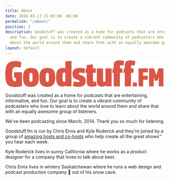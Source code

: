```yaml
---
title: About
date: 2016-03-17 21:03:00 -06:00
permalink: "/about/"
position: 2
description: Goodstuff was created as a home for podcasts that are entertaining, informative,
  and fun. Our goal is to create a vibrant community of podcasters who love to learn
  about the world around them and share that with an equally awesome group of listeners.
layout: default
---
```


![Goodstuff Logo](/uploads/goodstuff%20about%20logo.png)

Goodstuff was created as a home for podcasts that are entertaining, informative, and fun. Our goal is to create a vibrant community of podcasters who love to learn about the world around them and share that with an equally awesome group of listeners.

We've been podcasting since March, 2014. Thank you so much for listening.

Goodstuff.fm is run by Chris Enns and Kyle Roderick and they're joined by a group of [amazing hosts and co-hosts](/people) who help create all the great shows™ you hear each week.

Kyle Roderick lives in sunny California where he works as a product designer for a company that loves to talk about beer.

Chris Enns lives in wintery Saskatchewan where he runs a web design and podcast production company 🍋 out of his snow cave.